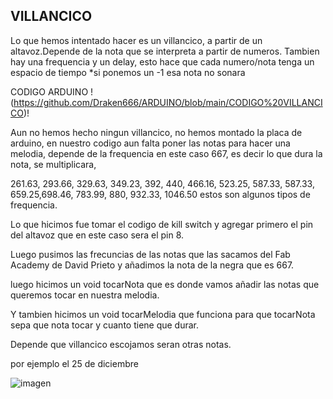 ## VILLANCICO


Lo que hemos intentado hacer es un villancico, a partir de un altavoz.Depende de la nota que se interpreta a partir de numeros.
Tambien hay una frequencia y un delay, esto hace que cada numero/nota tenga un espacio de tiempo
*si ponemos un -1 esa nota no sonara

CODIGO ARDUINO !(https://github.com/Draken666/ARDUINO/blob/main/CODIGO%20VILLANCICO)!

Aun no hemos hecho ningun villancico, no hemos montado la placa de arduino, en nuestro codigo aun falta poner las notas para hacer una melodia, depende de la frequencia en este caso 667, es decir lo que dura la nota, se multiplicara,

261.63, 293.66, 329.63, 349.23, 392, 440, 466.16, 523.25, 587.33, 587.33, 659.25,698.46, 783.99, 880, 932.33, 1046.50 estos son algunos tipos de frequencia. 

Lo que hicimos fue tomar el codigo de kill switch y agregar primero el pin del altavoz que en este caso sera el pin 8.

Luego pusimos las frecuncias de las notas que las sacamos del Fab Academy de David Prieto y añadimos la nota de la negra que es 667.

luego hicimos un void tocarNota que es donde vamos añadir las notas que queremos tocar en nuestra melodia.

Y tambien hicimos un void tocarMelodia que funciona para que tocarNota sepa que nota tocar y cuanto tiene que durar.

Depende que villancico escojamos seran otras notas.

por ejemplo el 25 de diciembre 

![imagen](https://user-images.githubusercontent.com/90753279/146927195-d5c1b050-1831-40a2-99fb-a57053c8859d.png)



